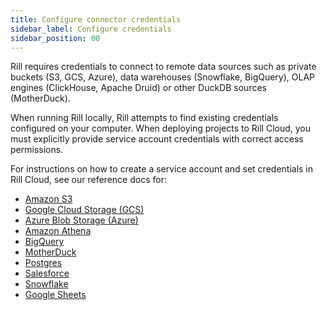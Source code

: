 ```yaml
---
title: Configure connector credentials
sidebar_label: Configure credentials
sidebar_position: 00
---
```


Rill requires credentials to connect to remote data sources such as private buckets (S3, GCS, Azure), data warehouses (Snowflake, BigQuery), OLAP engines (ClickHouse, Apache Druid) or other DuckDB sources (MotherDuck).

When running Rill locally, Rill attempts to find existing credentials configured on your computer. When deploying projects to Rill Cloud, you must explicitly provide service account credentials with correct access permissions.

For instructions on how to create a service account and set credentials in Rill Cloud, see our reference docs for:

- [Amazon S3](s3.md) 
- [Google Cloud Storage (GCS)](gcs.md)
- [Azure Blob Storage (Azure)](azure.md)
- [Amazon Athena](athena.md)
- [BigQuery](bigquery.md)
- [MotherDuck](motherduck.md)
- [Postgres](postgres.md)
- [Salesforce](salesforce.md)
- [Snowflake](snowflake.md)
- [Google Sheets](googlesheets.md)



